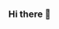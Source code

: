 ### Hi there 👋

<!--
**eyoba-bisru/eyoba-bisru** is a ✨ _special_ ✨ repository because its `README.md` (this file) appears on your GitHub profile.

Here are some ideas to get you started:

- 🔭 I’m currently working from home 
- 🌱 I’m currently learning Software Engineering
- 👯 I’m looking to collaborate on Fullstack projects
- 📫 How to reach me: with email eabebe91@gmail.com
- 😄 Pronouns: He/Him
-->

